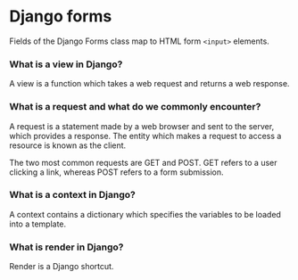 # Django forms

Fields of the Django Forms class map to HTML form 
`<input>` elements.


<div class="tip">
<h3>What is a view in Django?</h3>
A view is a function which takes a web request and 
returns a web response.
</div>


<div class="tip">
<h3>What is a request and what do we commonly 
encounter?</h3>
A request is a statement made by a web browser and sent
to the server, which provides a response. The entity which
makes a request to access a resource is known as the client.


The two most common requests are GET and POST. GET 
refers to a user clicking a link, whereas POST refers
to a form submission.
</div>

<div class="tip">
<h3>What is a context in Django?</h3>
A context contains a dictionary which specifies the 
variables to be loaded into a template.
</div>

<div class="tip">
<h3>What is render in Django?</h3>
Render is a Django shortcut.

</div>